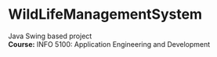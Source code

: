 # WildLifeManagementSystem
Java Swing based project  
__Course:__ INFO 5100: Application Engineering and Development
